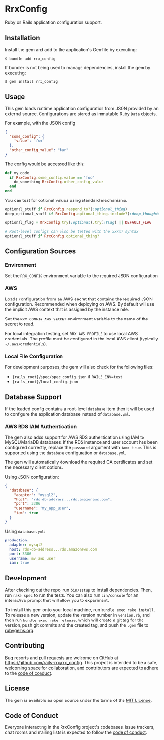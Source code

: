 # RrxConfig

Ruby on Rails application configuration support.

## Installation

Install the gem and add to the application's Gemfile by executing:

    $ bundle add rrx_config

If bundler is not being used to manage dependencies, install the gem by executing:

    $ gem install rrx_config

## Usage

This gem loads runtime application configuration from JSON provided by an external source.
Configurations are stored as immutable Ruby `Data` objects.

For example, with the JSON config

```json
{
  "some_config": {
    "value": "foo"
  },
  "other_config_value": "bar"
}
```

The config would be accessed like this:

```ruby
def my_code
  if RrxConfig.some_config.value == 'foo'
    do_something RrxConfig.other_config_value
  end
end
```

You can test for optional values using standard mechanisms:

```ruby
optional_stuff if RrxConfig.respond_to?(:optional_thing)
deep_optional_stuff if RrxConfig.optional_thing.include?(:deep_thoughts)

optional_flag = RrxConfig.try(:optional).try(:flag) || DEFAULT_FLAG

# Root-level configs can also be tested with the xxxx? syntax
optional_stuff if RrxConfig.optional_thing?
```

## Configuration Sources

### Environment

Set the `RRX_CONFIG` environment variable to the required JSON configuration

### AWS

Loads configuration from an AWS secret that contains the required JSON configuration. Recommended when deploying on AWS.
By default will use the implicit AWS context that is assigned by the instance role.

Set the `RRX_CONFIG_AWS_SECRET` environment variable to the name of the secret to read.

For local integration testing, set `RRX_AWS_PROFILE` to use local AWS credentials. The profile must be
configured in the local AWS client (typically `~/.aws/credentials`).

### Local File Configuration

For development purposes, the gem will also check for the following files:

* `{rails_root}/spec/spec_config.json` if `RAILS_ENV=test`
* `{rails_root}/local_config.json`

## Database Support

If the loaded config contains a root-level `database` item then it will be used to configure the
application database instead of `database.yml`.

### AWS RDS IAM Authentication

The gem also adds support for AWS RDS authentication using IAM to MySQL/MariaDB databases. If the RDS instance
and user account has been configured correctly, replace the `password` argument with `iam: true`. This is supported
using the `database` configuration or `database.yml`.

The gem will automatically download the required CA certificates and set the necessary client options.

Using JSON configuration:
```json
{
  "database": {
    "adapter": "mysql2",
    "host": "rds-db-address...rds.amazonaws.com",
    "port": 3306,
    "username": "my_app_user",
    "iam": true
  }
}
```
Using `database.yml`:
```yaml
production:
  adapter: mysql2
  host: rds-db-address...rds.amazonaws.com
  port: 3306
  username: my_app_user
  iam: true
```

## Development

After checking out the repo, run `bin/setup` to install dependencies. Then, run `rake spec` to run the tests. You can also run `bin/console` for an interactive prompt that will allow you to experiment.

To install this gem onto your local machine, run `bundle exec rake install`. To release a new version, update the version number in `version.rb`, and then run `bundle exec rake release`, which will create a git tag for the version, push git commits and the created tag, and push the `.gem` file to [rubygems.org](https://rubygems.org).

## Contributing

Bug reports and pull requests are welcome on GitHub at https://github.com/rails-rrx/rrx_config. This project is intended to be a safe, welcoming space for collaboration, and contributors are expected to adhere to the [code of conduct](https://github.com/[USERNAME]/rrx_config/blob/main/CODE_OF_CONDUCT.md).

## License

The gem is available as open source under the terms of the [MIT License](https://opensource.org/licenses/MIT).

## Code of Conduct

Everyone interacting in the RrxConfig project's codebases, issue trackers, chat rooms and mailing lists is expected to follow the [code of conduct](https://github.com/rails-rrc/rrx_config/blob/main/CODE_OF_CONDUCT.md).
